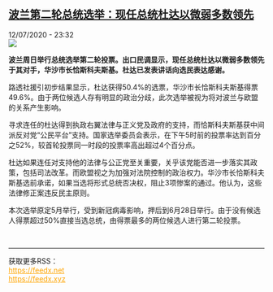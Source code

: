 <!--1594590986000-->
[波兰第二轮总统选举：现任总统杜达以微弱多数领先](http://www.rfi.fr//cn/%E4%B8%AD%E5%9B%BD/20200712-%E6%B3%A2%E5%85%B0%E7%AC%AC%E4%BA%8C%E8%BD%AE%E6%80%BB%E7%BB%9F%E9%80%89%E4%B8%BE-%E7%8E%B0%E4%BB%BB%E6%80%BB%E7%BB%9F%E6%9D%9C%E8%BE%BE%E4%BB%A5%E5%BE%AE%E5%BC%B1%E5%A4%9A%E6%95%B0%E9%A2%86%E5%85%88)
------

<div>12/07/2020 - 23:32</div><img src="https://s.rfi.fr/media/display/31483780-c487-11ea-aa9d-005056bff430/w:310/p:16x9/2020-07-12T195748Z_1738263935_RC2VRH9PDAD0_RTRMADP_3_POLAND-ELECTION.JPG"><p><strong>波兰周日举行总统选举第二轮投票。出口民调显示，现任总统杜达以微弱多数领先于其对手，华沙市长恰斯科夫斯基。杜达已发表讲话向选民表达感谢。</strong></p><div class="t-content__body u-clearfix"><div class="m-interstitial"></div><p>路透社援引初步结果显示，杜达获得50.4%的选票，华沙市长恰斯科夫斯基得票49.6%。由于两位候选人存有明显的政治分歧，此次选举被视为将对波兰与欧盟的关系产生影响。</p><p>寻求连任的杜达得到执政右翼法律与正义党及政府的支持，而恰斯科夫斯基获中间派反对党“公民平台”支持。国家选举委员会表示，在下午5时前的投票率达到百分之52%，较首轮投票同一时段的投票率高出超过4个百分点。</p><p>杜达如果连任对支持他的法律与公正党至关重要，关乎该党能否进一步落实其政策，包括司法改革。而欧盟视之为加强对法院控制的政治权力。华沙市长恰斯科夫斯基选前承诺，如果当选将形式总统否决权，阻止3项惨案的通过。他认为，这些法律修正案违反民主原则。</p><p>本次选举原定5月举行，受到新冠病毒影响，押后到6月28日举行。由于没有候选人得票超过50%直接当选总统，由得票最多的两位候选人进行第二轮投票。</p><div class="o-self-promo o-self-promo--nl o-self-promo--hidden" data-selfpromo-newsletter></div><div class="o-self-promo o-self-promo--app o-self-promo--hidden" data-selfpromo-app></div></div><br><hr><div>获取更多RSS：<br><a href="https://feedx.net" style="color:orange" target="_blank">https://feedx.net</a> <br><a href="https://feedx.xyz" style="color:orange" target="_blank">https://feedx.xyz</a><br></div>
